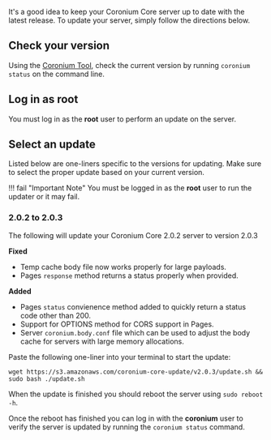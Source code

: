 It's a good idea to keep your Coronium Core server up to date with the latest release. To update your server, simply follow the directions below.

## Check your version

Using the [Coronium Tool](/server-guide/#coronium-tool), check the current version by running `coronium status` on the command line.

## Log in as root

You must log in as the __root__ user to perform an update on the server.

## Select an update

Listed below are one-liners specific to the versions for updating. Make sure to select the proper update based on your current version.

!!! fail "Important Note"
    You must be logged in as the __root__ user to run the updater or it may fail.

### 2.0.2 to 2.0.3

The following will update your Coronium Core 2.0.2 server to version 2.0.3

__Fixed__

- Temp cache body file now works properly for large payloads.
- Pages `response` method returns a status properly when provided.

__Added__

- Pages `status` convienence method added to quickly return a status code other than 200.
- Support for OPTIONS method for CORS support in Pages. 
- Server `coronium.body.conf` file which can be used to adjust the body cache for servers with large memory allocations.

Paste the following one-liner into your terminal to start the update:

```
wget https://s3.amazonaws.com/coronium-core-update/v2.0.3/update.sh && sudo bash ./update.sh
```

When the update is finished you should reboot the server using `sudo reboot -h`.

Once the reboot has finished you can log in with the __coronium__ user to verify the server is updated by running the `coronium status` command.